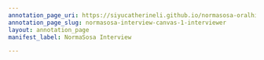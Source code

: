 ```yaml
---
annotation_page_uri: https://siyucatherineli.github.io/normasosa-oralhistory/annotations/normasosa-interview-canvas-1-interviewer.json
annotation_page_slug: normasosa-interview-canvas-1-interviewer
layout: annotation_page
manifest_label: NormaSosa Interview

---
```

